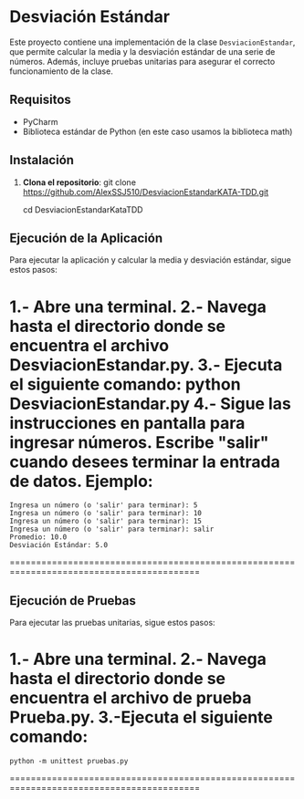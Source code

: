 # Desviación Estándar

Este proyecto contiene una implementación de la clase `DesviacionEstandar`, que permite calcular la media y la desviación estándar de una serie de números. Además, incluye pruebas unitarias para asegurar el correcto funcionamiento de la clase.

## Requisitos

- PyCharm
- Biblioteca estándar de Python (en este caso usamos la biblioteca math)

## Instalación

1. **Clona el repositorio**:
   git clone https://github.com/AlexSSJ510/DesviacionEstandarKATA-TDD.git
   
   cd DesviacionEstandarKataTDD

## Ejecución de la Aplicación
Para ejecutar la aplicación y calcular la media y desviación estándar, sigue estos pasos:

1.- Abre una terminal.
2.- Navega hasta el directorio donde se encuentra el archivo DesviacionEstandar.py.
3.- Ejecuta el siguiente comando:
    python DesviacionEstandar.py
4.- Sigue las instrucciones en pantalla para ingresar números. Escribe "salir" cuando desees terminar la entrada de datos.
Ejemplo:
==========================================================================================
    Ingresa un número (o 'salir' para terminar): 5
    Ingresa un número (o 'salir' para terminar): 10
    Ingresa un número (o 'salir' para terminar): 15
    Ingresa un número (o 'salir' para terminar): salir
    Promedio: 10.0
    Desviación Estándar: 5.0
==========================================================================================
## Ejecución de Pruebas
    
Para ejecutar las pruebas unitarias, sigue estos pasos:

1.- Abre una terminal.
2.- Navega hasta el directorio donde se encuentra el archivo de prueba Prueba.py.
3.-Ejecuta el siguiente comando:
==========================================================================================
    python -m unittest pruebas.py
==========================================================================================
